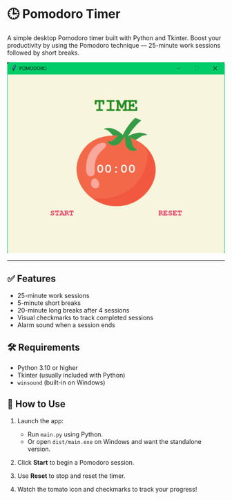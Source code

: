 # 🕒 Pomodoro Timer

A simple desktop Pomodoro timer built with Python and Tkinter. Boost your productivity by using the Pomodoro technique — 25-minute work sessions followed by short breaks.

![Game Preview](./img/app_prev.png)

---

## ✅ Features

- 25-minute work sessions
- 5-minute short breaks
- 20-minute long breaks after 4 sessions
- Visual checkmarks to track completed sessions
- Alarm sound when a session ends

## 🛠 Requirements

- Python 3.10 or higher
- Tkinter (usually included with Python)
- `winsound` (built-in on Windows)
## 🚀 How to Use

1. Launch the app:
   - Run `main.py` using Python.
   - Or open `dist/main.exe` on Windows and want the standalone version.

2. Click **Start** to begin a Pomodoro session.
3. Use **Reset** to stop and reset the timer.
4. Watch the tomato icon and checkmarks to track your progress!
